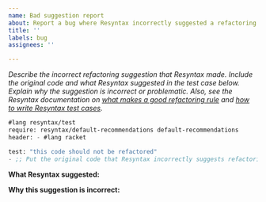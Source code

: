 ```yaml
---
name: Bad suggestion report
about: Report a bug where Resyntax incorrectly suggested a refactoring
title: ''
labels: bug
assignees: ''

---
```


_Describe the incorrect refactoring suggestion that Resyntax made. Include the original code and what Resyntax suggested in the test case below. Explain why the suggestion is incorrect or problematic. Also, see the Resyntax documentation on [what makes a good refactoring rule](https://docs.racket-lang.org/resyntax/Refactoring_Rules_and_Suites.html#%28part._.What_.Makes_a_.Good_.Refactoring_.Rule_%29) and [how to write Resyntax test cases](https://docs.racket-lang.org/resyntax/Testing_Refactoring_Rules.html)._

```scheme
#lang resyntax/test
require: resyntax/default-recommendations default-recommendations
header: - #lang racket

test: "this code should not be refactored"
- ;; Put the original code that Resyntax incorrectly suggests refactoring here
```

**What Resyntax suggested:**
<!-- Describe or show what Resyntax suggested as the refactored code -->

**Why this suggestion is incorrect:**
<!-- Explain why the suggested refactoring is wrong, problematic, or inappropriate -->